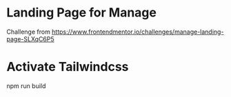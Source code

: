 # Landing Page for Manage

Challenge from https://www.frontendmentor.io/challenges/manage-landing-page-SLXqC6P5

# Activate Tailwindcss

npm run build
